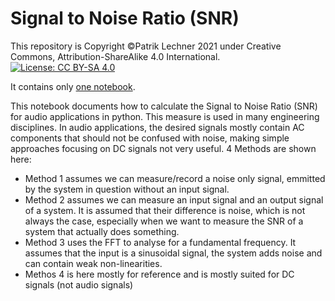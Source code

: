 # Signal to Noise Ratio (SNR)

This repository is Copyright ©Patrik Lechner 2021 under Creative Commons, Attribution-ShareAlike 4.0 International. [![License: CC BY-SA 4.0](https://licensebuttons.net/l/by-sa/4.0/80x15.png)](https://creativecommons.org/licenses/by-sa/4.0/)

It contains only [one notebook](SNR.ipynb).

This notebook documents how to calculate the Signal to Noise Ratio (SNR) for audio applications in python. This measure is used in many engineering disciplines. In audio applications, the desired signals mostly contain AC components that should not be confused with noise, making simple approaches focusing on DC signals not very useful. 4 Methods are shown here:
- Method 1 assumes we can measure/record a noise only signal, emmitted by the system in question without an input signal.
- Method 2 assumes we can measure an input signal and an output signal of a system. It is assumed that their difference is noise, which is not always the case, especially when we want to measure the SNR of a system that actually does something.
- Method 3 uses the FFT to analyse for a fundamental frequency. It assumes that the input is a sinusoidal signal, the system adds noise and can contain weak non-linearities.
- Methos 4 is here mostly for reference and is mostly suited for DC signals (not audio signals)

